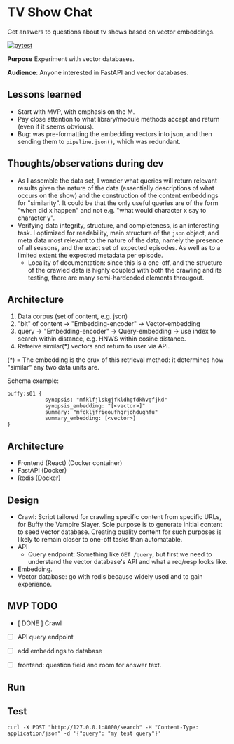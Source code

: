 # TV Show Chat
Get answers to questions about tv shows based on vector embeddings.

[![pytest](https://github.com/pieteradejong/tvshowchat/actions/workflows/ci.yml/badge.svg?branch=main)](https://github.com/pieteradejong/tvshowchat/actions/workflows/ci.yml)

**Purpose**
Experiment with vector databases.

**Audience**:
Anyone interested in FastAPI and vector databases.

## Lessons learned
* Start with MVP, with emphasis on the M.
* Pay close attention to what library/module methods accept and return (even if it seems obvious).
* Bug: was pre-formatting the embedding vectors into json, and then sending them to `pipeline.json()`, which was redundant.

## Thoughts/observations during dev
* As I assemble the data set, I wonder what queries will return relevant results given the nature of the data (essentially descriptions of what occurs on the show) and the construction of the content embeddings for "similarity". It could be that the only useful queries are of the form "when did x happen" and not e.g. "what would character x say to character y".
* Verifying data integrity, structure, and completeness, is an interesting task. I optimized for readability, main structure of the `json` object, and meta data most relevant to the nature of the data, namely the presence of all seasons, and the exact set of expected episodes. As well as to a limited extent the expected metadata per episode. 
  * Locality of documentation: since this is a one-off, and the structure of the crawled data is highly coupled with both the crawling and its testing, there are many semi-hardcoded elements througout.

## Architecture
1) Data corpus (set of content, e.g. json)
2) "bit" of content -> "Embedding-encoder" -> Vector-embedding
3) query -> "Embedding-encoder" -> Query-embedding -> use index to search within distance, e.g. HNWS within cosine distance.
4) Retreive similar(*) vectors and return to user via API.

(*) = The embedding is the crux of this retrieval method: it determines how "similar" any two data units are. 

Schema example:

```
buffy:s01 {
            synopsis: "mfklfjlskgjfkldhgfdkhvgfjkd"
            synopsis_embedding: "[<vector>]"
            summary: "mfckljfrieoufhgrjohdughfu"
            summary_embedding: [<vector>]
}
```




## Architecture
* Frontend (React) (Docker container)
* FastAPI (Docker)
* Redis (Docker)

## Design
* Crawl: Script tailored for crawling specific content from specific URLs, for
Buffy the Vampire Slayer. Sole purpose is to generate initial content to 
seed vector database. Creating quality content for such purposes is likely
to remain closer to one-off tasks than automatable.
* API
  * Query endpoint: Something like `GET /query`, but first we need to understand the vector database's API and what a req/resp looks like.
* Embedding. 
* Vector database: go with redis because widely used and to gain experience.


## MVP TODO 
* [ DONE ] Crawl 
* [ ] API query endpoint
* [ ] add embeddings to database
* [ ] frontend: question field and room for answer text.


## Run


## Test
`curl -X POST "http://127.0.0.1:8000/search" -H "Content-Type: application/json" -d '{"query": "my test query"}'
`




